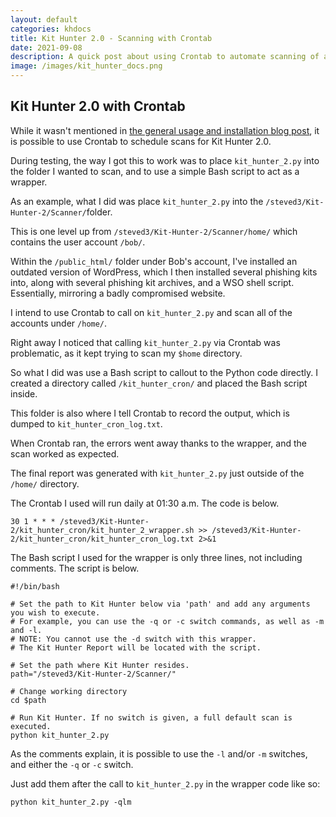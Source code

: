 ```yaml
---
layout: default
categories: khdocs
title: Kit Hunter 2.0 - Scanning with Crontab
date: 2021-09-08
description: A quick post about using Crontab to automate scanning of a given folder.
image: /images/kit_hunter_docs.png
---
```


## Kit Hunter 2.0 with Crontab

While it wasn't mentioned in [the general usage and installation blog post](https://steved3.io/data/Kit-Hunter-2.0-Getting-Started/2021/09/07/), it is possible to use Crontab to schedule scans for Kit Hunter 2.0.

During testing, the way I got this to work was to place `kit_hunter_2.py` into the folder I wanted to scan, and to use a simple Bash script to act as a wrapper.


As an example, what I did was place `kit_hunter_2.py` into the `/steved3/Kit-Hunter-2/Scanner/`folder.

This is one level up from `/steved3/Kit-Hunter-2/Scanner/home/` which contains the user account `/bob/`.

Within the `/public_html/` folder under Bob's account, I've installed an outdated version of WordPress, which I then installed several phishing kits into, along with several phishing kit archives, and a WSO shell script. Essentially, mirroring a badly compromised website.

I intend to use Crontab to call on `kit_hunter_2.py` and scan all of the accounts under `/home/`.

Right away I noticed that calling `kit_hunter_2.py` via Crontab was problematic, as it kept trying to scan my `$home` directory.

So what I did was use a Bash script to callout to the Python code directly. I created a directory called `/kit_hunter_cron/` and placed the Bash script inside.

This folder is also where I tell Crontab to record the output, which is dumped to `kit_hunter_cron_log.txt`.

When Crontab ran, the errors went away thanks to the wrapper, and the scan worked as expected.

The final report was generated with `kit_hunter_2.py` just outside of the `/home/` directory.

The Crontab I used will run daily at 01:30 a.m. The code is below.

```
30 1 * * * /steved3/Kit-Hunter-2/kit_hunter_cron/kit_hunter_2_wrapper.sh >> /steved3/Kit-Hunter-2/kit_hunter_cron/kit_hunter_cron_log.txt 2>&1
```

The Bash script I used for the wrapper is only three lines, not including comments. The script is below.

```
#!/bin/bash

# Set the path to Kit Hunter below via 'path' and add any arguments you wish to execute.
# For example, you can use the -q or -c switch commands, as well as -m and -l.
# NOTE: You cannot use the -d switch with this wrapper.
# The Kit Hunter Report will be located with the script.

# Set the path where Kit Hunter resides.
path="/steved3/Kit-Hunter-2/Scanner/"

# Change working directory
cd $path

# Run Kit Hunter. If no switch is given, a full default scan is executed.
python kit_hunter_2.py
```
As the comments explain, it is possible to use the `-l` and/or `-m` switches, and either the `-q` or `-c` switch.

Just add them after the call to `kit_hunter_2.py` in the wrapper code like so:

```
python kit_hunter_2.py -qlm
```
